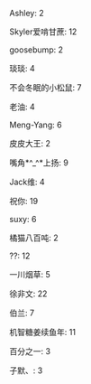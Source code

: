 Ashley:
2

Skyler爱啃甘蔗:
12

goosebump:
2

琰琰:
4

不会冬眠的小松鼠:
7

老油:
4

Meng-Yang:
6

皮皮大王:
2

嘴角*^_^*上扬:
9

Jack维:
4

祝你:
19

suxy:
6

橘猫八百吨:
2

??:
12

一川烟草:
5

徐非文:
22

伯兰:
7

机智糖姜续鱼年:
11

百分之一:
3

子默、:
3

